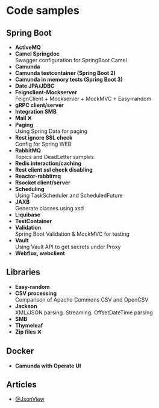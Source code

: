 # Code samples

## Spring Boot

- **ActiveMQ**
- **Camel Springdoc**\
  Swagger configuration for SpringBoot Camel
- **Camunda**
- **Camunda testcontainer (Spring Boot 2)**
- **Camunda in memory tests (Spring Boot 3)**
- **Date JPA/JDBC**
- **Feignclient-Mockserver** \
FeignClient + Mockserver + MockMVC + Easy-random
- **gRPC client/server**
- **Integration SMB**
- **Mail** &#x274C;
- **Paging**\
  Using Spring Data for paging
- **Rest ignore SSL check**\
  Config for Spring WEB
- **RabbitMQ**\
  Topics and DeadLetter samples
- **Redis interaction/caching**
- **Rest client ssl check disabling**
- **Reactor-rabbitmq**
- **Rsocket client/server**
- **Scheduling**\
Using TaskScheduler and ScheduledFuture
- **JAXB**\
  Generate classes using xsd
- **Liquibase**
- **TestContainer**
- **Validation**\
  Spring Boot Validation & MockMVC for testing
- **Vault**\
  Using Vault API to get secrets under Proxy
- **Webflux, webclient**
## Libraries

- **Easy-random**
- **CSV processing**\
  Comparison of Apache Commons CSV and OpenCSV
- **Jackson**\
  XML/JSON parsing. Streaming. OffsetDateTime parsing
- **SMB**
- **Thymeleaf**
- **Zip files** &#x274C;

## Docker
- **Camunda with Operate UI**

## Articles

- [@JsonView](https://reflectoring.io/jackson-jsonview-tutorial/)

[//]: # (
TODO
zip
сертификаты?
кафка
security
web socket
cookie
OAuth
)
